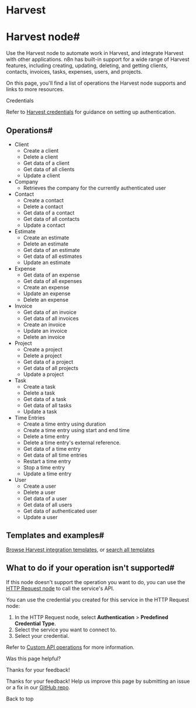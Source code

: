 # Harvest

[ ](https://github.com/n8n-io/n8n-docs/edit/main/docs/integrations/builtin/app-nodes/n8n-nodes-base.harvest.md "Edit this page")

# Harvest node#

Use the Harvest node to automate work in Harvest, and integrate Harvest with other applications. n8n has built-in support for a wide range of Harvest features, including creating, updating, deleting, and getting clients, contacts, invoices, tasks, expenses, users, and projects. 

On this page, you'll find a list of operations the Harvest node supports and links to more resources.

Credentials

Refer to [Harvest credentials](../../credentials/harvest/) for guidance on setting up authentication. 

## Operations#

  * Client
    * Create a client
    * Delete a client
    * Get data of a client
    * Get data of all clients
    * Update a client
  * Company
    * Retrieves the company for the currently authenticated user
  * Contact
    * Create a contact
    * Delete a contact
    * Get data of a contact
    * Get data of all contacts
    * Update a contact
  * Estimate
    * Create an estimate
    * Delete an estimate
    * Get data of an estimate
    * Get data of all estimates
    * Update an estimate
  * Expense
    * Get data of an expense
    * Get data of all expenses
    * Create an expense
    * Update an expense
    * Delete an expense
  * Invoice
    * Get data of an invoice
    * Get data of all invoices
    * Create an invoice
    * Update an invoice
    * Delete an invoice
  * Project
    * Create a project
    * Delete a project
    * Get data of a project
    * Get data of all projects
    * Update a project
  * Task
    * Create a task
    * Delete a task
    * Get data of a task
    * Get data of all tasks
    * Update a task
  * Time Entries
    * Create a time entry using duration
    * Create a time entry using start and end time
    * Delete a time entry
    * Delete a time entry's external reference.
    * Get data of a time entry
    * Get data of all time entries
    * Restart a time entry
    * Stop a time entry
    * Update a time entry
  * User
    * Create a user
    * Delete a user
    * Get data of a user
    * Get data of all users
    * Get data of authenticated user
    * Update a user



## Templates and examples#

[Browse Harvest integration templates](https://n8n.io/integrations/harvest/), or [search all templates](https://n8n.io/workflows/)

## What to do if your operation isn't supported#

If this node doesn't support the operation you want to do, you can use the [HTTP Request node](../../core-nodes/n8n-nodes-base.httprequest/) to call the service's API.

You can use the credential you created for this service in the HTTP Request node: 

  1. In the HTTP Request node, select **Authentication** > **Predefined Credential Type**.
  2. Select the service you want to connect to.
  3. Select your credential.



Refer to [Custom API operations](../../../custom-operations/) for more information.

Was this page helpful? 

Thanks for your feedback! 

Thanks for your feedback! Help us improve this page by submitting an issue or a fix in our [GitHub repo](https://github.com/n8n-io/n8n-docs). 

Back to top 
